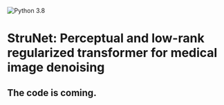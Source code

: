 ![Python 3.8](https://img.shields.io/badge/python-3.8-green.svg)
<span id="jump1"></span>
# StruNet: Perceptual and low-rank regularized transformer for medical image denoising
## The code is coming. 
